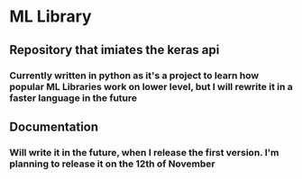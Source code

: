 # ML Library

## Repository that imiates the keras api

### Currently written in python as it's a project to learn how popular ML Libraries work on lower level, but I will rewrite it in a faster language in the future

## Documentation

### Will write it in the future, when I release the first version. I'm planning to release it on the 12th of November
